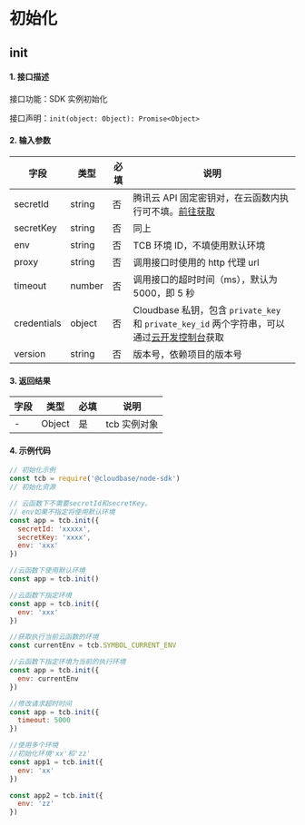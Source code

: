 # 初始化

## init

#### 1. 接口描述

接口功能：SDK 实例初始化

接口声明：`init(object: Object): Promise<Object>`

#### 2. 输入参数

| 字段        | 类型   | 必填 | 说明                                                                                                                                 |
| ----------- | ------ | ---- | ------------------------------------------------------------------------------------------------------------------------------------ |
| secretId    | string | 否   | 腾讯云 API 固定密钥对，在云函数内执行可不填。[前往获取](https://console.cloud.tencent.com/cam/capi)                                  |
| secretKey   | string | 否   | 同上                                                                                                                                 |
| env         | string | 否   | TCB 环境 ID，不填使用默认环境                                                                                                        |
| proxy       | string | 否   | 调用接口时使用的 http 代理 url                                                                                                       |
| timeout     | number | 否   | 调用接口的超时时间（ms），默认为 5000，即 5 秒                                                                                       |
| credentials | object | 否   | Cloudbase 私钥，包含 `private_key` 和 `private_key_id` 两个字符串，可以通过[云开发控制台](https://console.cloud.tencent.com/tcb)获取 |
| version     | string | 否   | 版本号，依赖项目的版本号                                                                                                             |

#### 3. 返回结果

| 字段 | 类型   | 必填 | 说明         |
| ---- | ------ | ---- | ------------ |
| -    | Object | 是   | tcb 实例对象 |

#### 4. 示例代码

```javascript
// 初始化示例
const tcb = require('@cloudbase/node-sdk')
// 初始化资源

// 云函数下不需要secretId和secretKey。
// env如果不指定将使用默认环境
const app = tcb.init({
  secretId: 'xxxxx',
  secretKey: 'xxxx',
  env: 'xxx'
})

//云函数下使用默认环境
const app = tcb.init()

//云函数下指定环境
const app = tcb.init({
  env: 'xxx'
})

//获取执行当前云函数的环境
const currentEnv = tcb.SYMBOL_CURRENT_ENV

//云函数下指定环境为当前的执行环境
const app = tcb.init({
  env: currentEnv
})

//修改请求超时时间
const app = tcb.init({
  timeout: 5000
})

//使用多个环境
//初始化环境'xx'和'zz'
const app1 = tcb.init({
  env: 'xx'
})

const app2 = tcb.init({
  env: 'zz'
})
```
